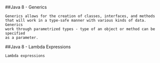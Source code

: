##Java 8 - Generics

	Generics allows for the creation of classes, interfaces, and methods
	that will work in a type-safe manner with various kinds of data. Generics
	work through parametrized types - type of an object or method can be specified
	as a parameter.
	
##Java 8 - Lambda Expressions

	Lambda expressions